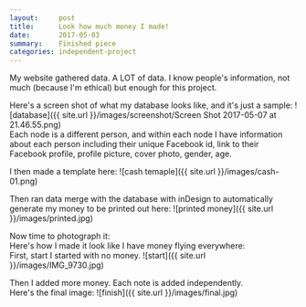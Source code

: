 ```yaml
---
layout:     post
title:      Look how much money I made!
date:       2017-05-03
summary:    Finished piece
categories: independent-project
---
```

My website gathered data. A LOT of data. I know people's information, not much (because I'm ethical) but enough for this project.

Here's a screen shot of what my database looks like, and it's just a sample:
![database]({{ site.url }}/images/screenshot/Screen Shot 2017-05-07 at 21.46.55.png)  
Each node is a different person, and within each node I have information about each person including their unique Facebook id, link to their Facebook profile, profile picture, cover photo, gender, age.  

I then made a template here:
![cash temaple]({{ site.url }}/images/cash-01.png)

Then ran data merge with the database with inDesign to automatically generate my money to be printed out here:
![printed money]({{ site.url }}/images/printed.jpg)


Now time to photograph it:  
Here's how I made it look like I have money flying everywhere:  
First, start I started with no money.
![start]({{ site.url }}/images/IMG_9730.jpg)

Then I added more money. Each note is added independently.  
Here's the final image:
![finish]({{ site.url }}/images/final.jpg)
